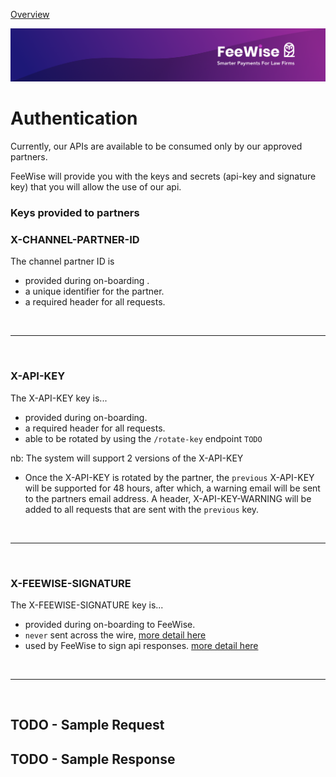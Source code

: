 [ Overview](./README.md)

![plot](./images/linkedin.png)

# Authentication
Currently, our APIs are available to be consumed only by our approved partners. 

FeeWise will provide you with the keys and secrets (api-key and signature key) that you will allow the use of our api.

### Keys provided to partners

### X-CHANNEL-PARTNER-ID
The channel partner ID is

* provided during on-boarding .
* a unique identifier for the partner.
* a required header for all requests.

<br />

---
<br />

### X-API-KEY
The X-API-KEY key is...

* provided during on-boarding.
* a required header for all requests.
* able to be rotated by using the `/rotate-key` endpoint `TODO`

nb: The system will support 2 versions of the X-API-KEY

* Once the X-API-KEY is rotated by the partner, the `previous` X-API-KEY will be supported for
  48 hours, after which, a warning email will be sent to the partners email address.
  A header, X-API-KEY-WARNING will be added to all requests that are sent with the `previous` key.

<br />

---
<br />

### X-FEEWISE-SIGNATURE
The X-FEEWISE-SIGNATURE key is...

* provided during on-boarding to FeeWise.
* `never` sent across the wire, [more detail here](HMAC.md)
* used by FeeWise to sign api responses. [more detail here](./AUTHENTICATION.md)

<br />

---
<br />

## TODO - Sample Request

## TODO - Sample Response

